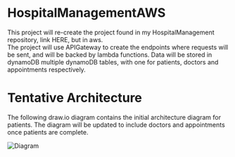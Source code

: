 # HospitalManagementAWS

This project will re-create the project found in my HospitalManagement repository, link HERE, but in aws.<br>
The project will use APIGateway to create the endpoints where requests will be sent, and will be backed by lambda functions. Data will be stored in dynamoDB multiple dynamoDB tables, with one for patients, doctors and appointments respectively.

<h1>Tentative Architecture</h1>
The following draw.io diagram contains the initial architecture diagram for patients. The diagram will be updated to include doctors and appointments once patients are complete.

![Diagram](http://jgraph.github.io/drawio-github/diagram.png)
